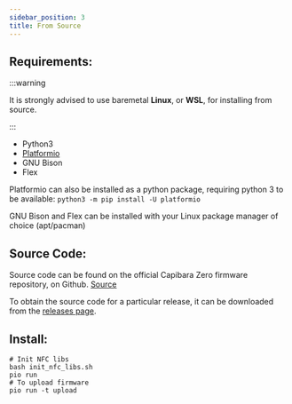 ```yaml
---
sidebar_position: 3
title: From Source
---
```


## Requirements:

:::warning

It is strongly advised to use baremetal **Linux**, or **WSL**, for installing from source.

:::

- Python3
- [Platformio](https://platformio.org/)
- GNU Bison
- Flex

Platformio can also be installed as a python package, requiring python 3 to be available:
`python3 -m pip install -U platformio`

GNU Bison and Flex can be installed with your Linux package manager of choice (apt/pacman)

## Source Code:

Source code can be found on the official Capibara Zero firmware repository, on Github. [Source](https://github.com/CapibaraZero/fw)

To obtain the source code for a particular release, it can be downloaded from the [releases page](https://github.com/CapibaraZero/fw/releases/).

## Install:

```
# Init NFC libs
bash init_nfc_libs.sh
pio run
# To upload firmware
pio run -t upload
```
